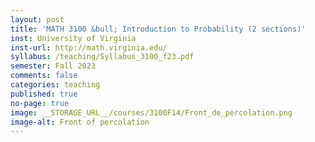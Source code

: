 ```yaml
---
layout: post
title: 'MATH 3100 &bull; Introduction to Probability (2 sections)'
inst: University of Virginia
inst-url: http://math.virginia.edu/
syllabus: /teaching/Syllabus_3100_f23.pdf
semester: Fall 2023
comments: false
categories: teaching
published: true
no-page: true
image: __STORAGE_URL__/courses/3100F14/Front_de_percolation.png
image-alt: Front of percolation
---
```

